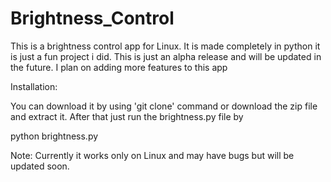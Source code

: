 # Brightness_Control
This is a brightness control app for Linux. 
It is made completely in python it is just a fun project i did.
This is just an alpha release and will be updated in the future.
I plan on adding more features to this app 

Installation:

You can download it by using 'git clone' command
or download the zip file and extract it.
After that just run the brightness.py file by 

python brightness.py

Note: Currently it works only on Linux and may have bugs but will be updated soon.



